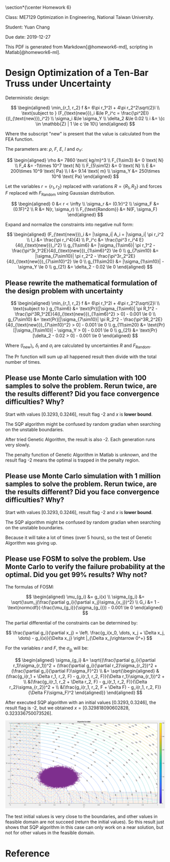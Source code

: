\section*{\center Homework 6}

Class: ME7129 Optimization in Engineering, National Taiwan University.

Student: Yuan Chang

Due date: 2019-12-27

This PDF is generated from Markdown[@homework6-md], scripting in Matlab[@homework6-ml].

# Design Optimization of a Ten-Bar Truss under Uncertainty

Deterministic design:

$$
\begin{aligned}
\min_{r_1, r_2} f &= 6\pi r_1^2l + 4\pi r_2^2\sqrt{2}l
\\
\text{subject to } (F_{\text{new}})_i &\le P_i^c = \frac{\pi^2EI}{(l_{\text{new}})_i^2}
\\
\sigma_i &\le \sigma_Y
\\
\delta_2 &\le 0.02
\\
i &= \{c \in \mathbb{Z} | 1 \le c \le 10\}
\end{aligned}
$$

Where the subscript "new" is present that the value is calculated from the FEA function.

The parameters are: $\rho$, $F$, $E$, $l$ and $\sigma_Y$:

$$
\begin{aligned}
\rho &= 7860 \text{ kg/m}^3
\\
F_{1\sim3} &= 0 \text{ N}
\\
F_4 &= -1\times 10^7 \text{ N}
\\
F_{5\sim12} &= 0 \text{ N}
\\
E &= 200\times 10^9 \text{ Pa}
\\
l &= 9.14 \text{ m}
\\
\sigma_Y &= 250\times 10^6 \text{ Pa}
\end{aligned}
$$

Let the variables $r = \{r_1, r_2\}$ replaced with variations $R = \{R_1, R_2\}$
and forces $F$ replaced with $F_{\text{Random}}$ using Gaussian distribution.

$$
\begin{aligned}
0 &< r < \infty
\\
\sigma_r &= (0.1r)^2
\\
\sigma_F &= (0.1F)^2
\\
R &= N(r, \sigma_r)
\\
F_{\text{Random}} &= N(F, \sigma_F)
\end{aligned}
$$

Expand and normalize the constraints into negative null form:

$$
\begin{aligned}
(F_{\text{new}})_i &= |\sigma_i| A_i = |\sigma_i| \pi r_i^2
\\
I_i &= \frac{\pi r_i^4}{4}
\\
P_i^c &= \frac{\pi^3 r_i^4 E}{4(l_{\text{new}})_i^2}
\\
g_{1\sim6} &= |\sigma_{1\sim6}| \pi r_1^2 - \frac{\pi^3r_1^2E}{4(l_{\text{new}})_{1\sim6}^2} \le 0
\\
g_{7\sim10} &=  |\sigma_{7\sim10}| \pi r_2^2 - \frac{\pi^3r_2^2E}{4(l_{\text{new}})_{7\sim10}^2} \le 0
\\
g_{11\sim20} &= |\sigma_{1\sim10}| - \sigma_Y \le 0
\\
g_{21} &= \delta_2 - 0.02 \le 0
\end{aligned}
$$

## Please rewrite the mathematical formulation of the design problem with uncertainty

$$
\begin{aligned}
\min_{r_1, r_2} f &= 6\pi r_1^2l + 4\pi r_2^2\sqrt{2}l
\\
\text{subject to } g_{1\sim6} &= \text{Pr}[|\sigma_{1\sim6}| \pi R_1^2 - \frac{\pi^3R_1^2E}{4(l_{\text{new}})_{1\sim6}^2} > 0] - 0.001 \le 0
\\
g_{7\sim10} &=  \text{Pr}[|\sigma_{7\sim10}| \pi R_2^2 - \frac{\pi^3R_2^2E}{4(l_{\text{new}})_{7\sim10}^2} > 0] - 0.001 \le 0
\\
g_{11\sim20} &= \text{Pr}[|\sigma_{1\sim10}| - \sigma_Y > 0] - 0.001 \le 0
\\
g_{21} &= \text{Pr}[\delta_2 - 0.02 > 0] - 0.001 \le 0
\end{aligned}
$$

Where $(l_{\text{new}})_i$, $\delta_i$ and $\sigma_i$ are calculated by uncertainties $R$ and $F_{\text{Random}}$.

The $\text{Pr}$ function will sum up all happened result then divide with the total number of times.

## Please use Monte Carlo simulation with 100 samples to solve the problem. Rerun twice, are the results different? Did you face convergence difficulties? Why?

Start with values $[0.3293, 0.3246]$, result flag -2 and $x$ is **lower bound**.

The SQP algorithm might be confused by random gradian when searching on the unstable boundaries.

After tried Genetic Algorithm, the result is also -2. Each generation runs very slowly.

The penalty function of Genetic Algorithm in Matlab is unknown, and the result flag -2 means the optimal is trapped in the penalty region.

## Please use Monte Carlo simulation with 1 million samples to solve the problem. Rerun twice, are the results different? Did you face convergence difficulties? Why?

Start with values $[0.3293, 0.3246]$, result flag -2 and $x$ is **lower bound**.

The SQP algorithm might be confused by random gradian when searching on the unstable boundaries.

Because it will take a lot of times (over 5 hours), so the test of Genetic Algorithm was giving up.

## Please use FOSM to solve the problem. Use Monte Carlo to verify the failure probability at the optimal. Did you get 99% results? Why not?

The formulas of FOSM:

$$
\begin{aligned}
\mu_{g_i} &= g_i(x)
\\
\sigma_{g_i} &= \sqrt{\sum_j(\frac{\partial g_i}{\partial x_j}\sigma_{x_j})^2}
\\
G_i &= 1 - \text{normcdf}(-\frac{\mu_{g_i}}{\sigma_{g_i}}) - 0.001 \le 0
\end{aligned}
$$

The partial differential of the constraints can be determined by:

$$
\frac{\partial g_i}{\partial x_j} = \left. \frac{g_i(x_0, \dots, x_j + \Delta x_j, \dots) - g_i(x)}{\Delta x_j} \right |_{\Delta x_j\rightarrow 0^+}
$$

For the variables $r$ and $F$, the $\sigma_{g_i}$ will be:

$$
\begin{aligned}
\sigma_{g_i} &= \sqrt{(\frac{\partial g_i}{\partial r_1}\sigma_{r_1})^2 + (\frac{\partial g_i}{\partial r_2}\sigma_{r_2})^2 + (\frac{\partial g_i}{\partial F}\sigma_F)^2}
\\
&= \sqrt{\begin{aligned}
&(\frac{g_i(r_1 + \Delta r_1, r_2, F) - g_i(r_1, r_2, F)}{\Delta r_1}\sigma_{r_1})^2 +
\\
&(\frac{g_i(r_1, r_2 + \Delta r_2, F) - g_i(r_1, r_2, F)}{\Delta r_2}\sigma_{r_2})^2 +
\\
&(\frac{g_i(r_1, r_2, F + \Delta F) - g_i(r_1, r_2, F)}{\Delta F}\sigma_F)^2
\end{aligned}}
\end{aligned}
$$

After executed SQP algorithm with an initial values $[0.3293, 0.3246]$, the result flag is -2, but we obtained $x = [0.329818090602828, 0.323336750073526]$.

![](img/homework6.png)

The test initial values is very close to the boundaries, and other values in feasible domain are not succeed (return the initial values).
So this result just shows that SQP algorithm in this case can only work on a near solution, but not for other values in the feasible domain.

# Reference
